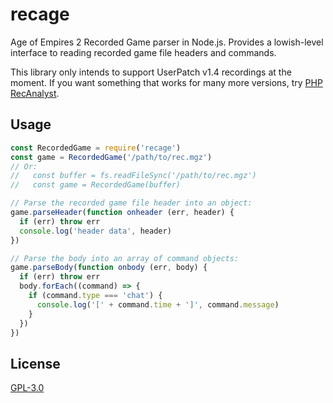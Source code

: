 # recage

Age of Empires 2 Recorded Game parser in Node.js. Provides a lowish-level
interface to reading recorded game file headers and commands.

This library only intends to support UserPatch v1.4 recordings at the moment. If
you want something that works for many more versions, try [PHP RecAnalyst][].

## Usage

```js
const RecordedGame = require('recage')
const game = RecordedGame('/path/to/rec.mgz')
// Or:
//   const buffer = fs.readFileSync('/path/to/rec.mgz')
//   const game = RecordedGame(buffer)

// Parse the recorded game file header into an object:
game.parseHeader(function onheader (err, header) {
  if (err) throw err
  console.log('header data', header)
})

// Parse the body into an array of command objects:
game.parseBody(function onbody (err, body) {
  if (err) throw err
  body.forEach((command) => {
    if (command.type === 'chat') {
      console.log('[' + command.time + ']', command.message)
    }
  })
})
```

## License

[GPL-3.0][]

[GPL-3.0]: ./LICENSE.md
[PHP RecAnalyst]: https://github.com/goto-bus-stop/recanalyst
